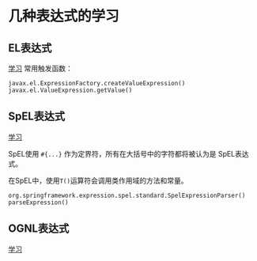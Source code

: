 # 几种表达式的学习

## EL表达式

[学习](https://blog.gm7.org/%E4%B8%AA%E4%BA%BA%E7%9F%A5%E8%AF%86%E5%BA%93/02.%E4%BB%A3%E7%A0%81%E5%AE%A1%E8%AE%A1/01.Java%E5%AE%89%E5%85%A8/01.%E5%AE%A1%E8%AE%A1%E5%9F%BA%E7%A1%80/09.EL%E8%A1%A8%E8%BE%BE%E5%BC%8F.html)
常用触发函数：

```
javax.el.ExpressionFactory.createValueExpression()
javax.el.ValueExpression.getValue()
```

## SpEL表达式

[学习](https://blog.gm7.org/%E4%B8%AA%E4%BA%BA%E7%9F%A5%E8%AF%86%E5%BA%93/02.%E4%BB%A3%E7%A0%81%E5%AE%A1%E8%AE%A1/01.Java%E5%AE%89%E5%85%A8/01.%E5%AE%A1%E8%AE%A1%E5%9F%BA%E7%A1%80/10.SpEL%E8%A1%A8%E8%BE%BE%E5%BC%8F.html)

SpEL使用 `#{...}` 作为定界符，所有在大括号中的字符都将被认为是 SpEL表达式。

在SpEL中，使用`T()`运算符会调用类作用域的方法和常量。

```
org.springframework.expression.spel.standard.SpelExpressionParser()
parseExpression()
```

## OGNL表达式

[学习](https://blog.gm7.org/%E4%B8%AA%E4%BA%BA%E7%9F%A5%E8%AF%86%E5%BA%93/02.%E4%BB%A3%E7%A0%81%E5%AE%A1%E8%AE%A1/01.Java%E5%AE%89%E5%85%A8/01.%E5%AE%A1%E8%AE%A1%E5%9F%BA%E7%A1%80/11.OGNL%E8%A1%A8%E8%BE%BE%E5%BC%8F.html)

